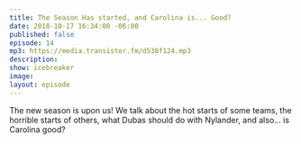 ```yaml
---
title: The Season Has started, and Carolina is... Good?
date: 2018-10-17 16:34:00 -06:00
published: false
episode: 14
mp3: https://media.transistor.fm/d538f124.mp3
description: 
show: icebreaker
image: 
layout: episode
---
```


The new season is upon us! We talk about the hot starts of some teams, the horrible starts of others, what Dubas should do with Nylander, and also... is Carolina good?